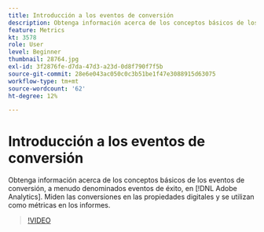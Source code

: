 ```yaml
---
title: Introducción a los eventos de conversión
description: Obtenga información acerca de los conceptos básicos de los eventos de conversión, a menudo denominados eventos de éxito, en Adobe Analytics. Miden las conversiones en las propiedades digitales y se utilizan como métricas en los informes.
feature: Metrics
kt: 3578
role: User
level: Beginner
thumbnail: 28764.jpg
exl-id: 3f2876fe-d7da-47d3-a23d-0d8f790f7f5b
source-git-commit: 28e6e043ac050c0c3b51be1f47e3088915d63075
workflow-type: tm+mt
source-wordcount: '62'
ht-degree: 12%

---
```


# Introducción a los eventos de conversión

Obtenga información acerca de los conceptos básicos de los eventos de conversión, a menudo denominados eventos de éxito, en [!DNL Adobe Analytics]. Miden las conversiones en las propiedades digitales y se utilizan como métricas en los informes.

>[!VIDEO](https://video.tv.adobe.com/v/28764/?quality=12&learn=on)
